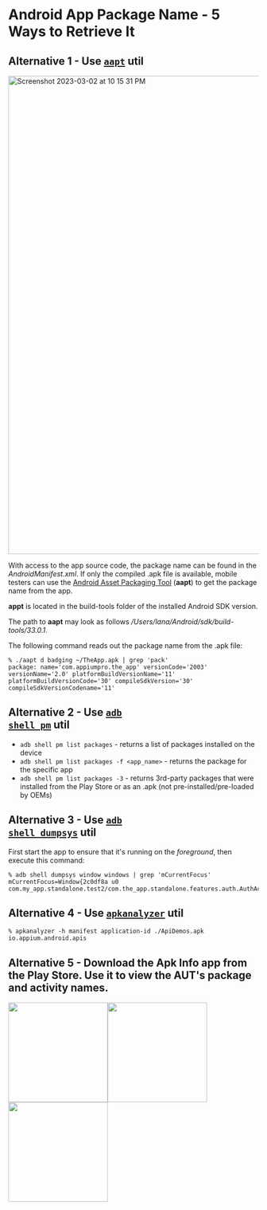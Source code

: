 # Android App Package Name -  5 Ways to Retrieve It

## Alternative 1 - Use [<code>aapt</code>](https://developer.android.com/studio/command-line/adb#pm) util

<img width="960" alt="Screenshot 2023-03-02 at 10 15 31 PM" src="https://user-images.githubusercontent.com/70295997/222645688-6657f0d3-ad03-48d4-b662-a0a828af5407.png">

With access to the app source code, the package name can be found in the *AndroidManifest.xml*. If only the compiled .apk file is available, mobile testers can use the [Android Asset Packaging Tool](https://elinux.org/Android_aapt) (**aapt**) to get the package name from the app.

**appt** is located in the build-tools folder of the installed Android SDK version.

The path to **aapt** may look as follows */Users/lana/Android/sdk/build-tools/33.0.1*.

The following command reads out the package name from the .apk file:

    % ./aapt d badging ~/TheApp.apk | grep 'pack'
    package: name='com.appiumpro.the_app' versionCode='2003' versionName='2.0' platformBuildVersionName='11' platformBuildVersionCode='30' compileSdkVersion='30' compileSdkVersionCodename='11'

## Alternative 2 - Use [<code>adb shell pm</code>](https://developer.android.com/studio/command-line/adb#pm) util

* <code>adb shell pm list packages</code> - returns a list of packages installed on the device
* <code>adb shell pm list packages -f <app_name></code> - returns the package for the specific app
* <code>adb shell pm list packages -3</code> - returns 3rd-party packages that were installed from the Play Store or as an .apk (not pre-installed/pre-loaded by OEMs)


## Alternative 3 - Use [<code>adb shell dumpsys</code>](https://developer.android.com/studio/command-line/dumpsys) util
    
First start the app to ensure that it's running on the *foreground*, then execute this command:
    
    % adb shell dumpsys window windows | grep 'mCurrentFocus'
    mCurrentFocus=Window{2c0df8a u0
    com.my_app.standalone.test2/com.the_app.standalone.features.auth.AuthActivity}

## Alternative 4 - Use [<code>apkanalyzer</code>](https://developer.android.com/studio/command-line/apkanalyzer) util

    % apkanalyzer -h manifest application-id ./ApiDemos.apk
    io.appium.android.apis

## Alternative 5 - Download the Apk Info app from the Play Store. Use it to view the AUT's package and activity names.

<img width=200 src="https://user-images.githubusercontent.com/70295997/228139228-ff7ecc5c-3ad8-4018-80a9-70814301bb54.png"><img width=200 src="https://user-images.githubusercontent.com/70295997/228139235-d139c2f6-7fff-43db-8898-15495c3fe42d.png"><img width=200 src="https://user-images.githubusercontent.com/70295997/228139233-235e6ef3-6925-4bd2-8cb5-ca0063d7a100.png">
